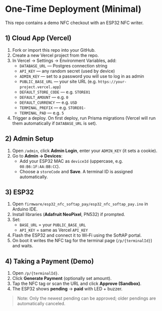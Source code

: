 # One-Time Deployment (Minimal)

This repo contains a demo NFC checkout with an ESP32 NFC writer.

## 1) Cloud App (Vercel)
1. Fork or import this repo into your GitHub.
2. Create a new Vercel project from the repo.
3. In Vercel → Settings → Environment Variables, add:
   - `DATABASE_URL` — Postgres connection string
   - `API_KEY` — any random secret (used by device)
   - `ADMIN_KEY` — set to a password you will use to log in as admin
   - `PUBLIC_BASE_URL` — your site URL (e.g. `https://your-project.vercel.app`)
   - `DEFAULT_STORE_CODE` — e.g. `STORE01`
   - `DEFAULT_AMOUNT` — e.g. `0`
   - `DEFAULT_CURRENCY` — e.g. `USD`
   - `TERMINAL_PREFIX` — e.g. `STORE01-`
   - `TERMINAL_PAD` — e.g. `5`
4. Trigger a deploy. On first deploy, run Prisma migrations (Vercel will run them automatically if `DATABASE_URL` is set).

## 2) Admin Setup
1. Open `/admin`, click **Admin Login**, enter your `ADMIN_KEY` (it sets a cookie).
2. Go to **Admin → Devices**:
   - Add your ESP32 MAC as `deviceId` (uppercase, e.g. `08:B6:1F:AA:BB:CC`).
   - Choose a `storeCode` and **Save**. A terminal ID is assigned automatically.

## 3) ESP32
1. Open `firmware/esp32_nfc_softap_pay/esp32_nfc_softap_pay.ino` in Arduino IDE.
2. Install libraries (**Adafruit NeoPixel**, PN532) if prompted.
3. Set:
   - `BASE_URL` = your `PUBLIC_BASE_URL`
   - `API_KEY` = same as Vercel `API_KEY`
4. Flash the ESP32 and connect it to Wi‑Fi using the SoftAP portal.
5. On boot it writes the NFC tag for the terminal page (`/p/{terminalId}`) and waits.

## 4) Taking a Payment (Demo)
1. Open `/p/{terminalId}`.
2. Click **Generate Payment** (optionally set amount).
3. Tap the NFC tag or scan the URL and click **Approve (Sandbox)**.
4. The ESP32 shows **pending** → **paid** with LED + buzzer.

> Note: Only the newest pending can be approved; older pendings are automatically canceled.
